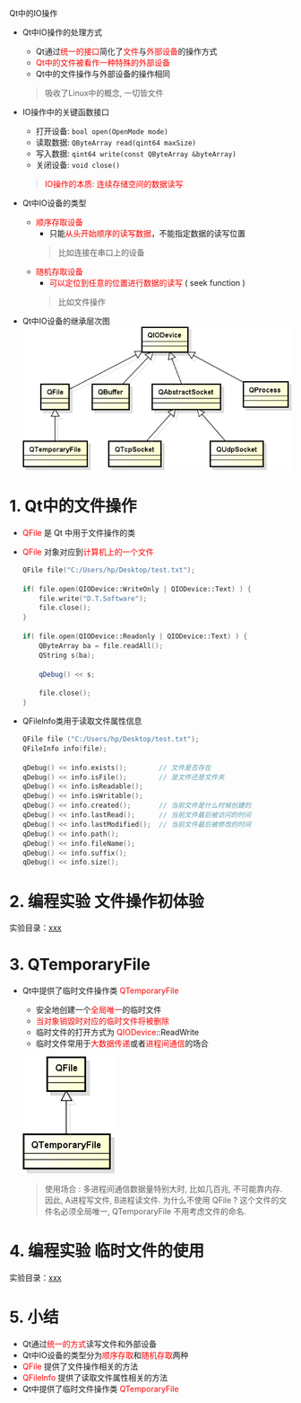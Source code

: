 Qt中的IO操作

- Qt中IO操作的处理方式
    - Qt通过<font color=red>统一的接口</font>简化了<font color=red>文件</font>与<font color=red>外部设备</font>的操作方式
    - <font color=red>Qt中的文件被看作一种特殊的外部设备</font>
    - Qt中的文件操作与外部设备的操作相同

    > 吸收了Linux中的概念, 一切皆文件

- IO操作中的关键函数接口
    - 打开设备: `bool open(OpenMode mode)`
    - 读取数据: `QByteArray read(qint64 maxSize)`
    - 写入数据: `qint64 write(const QByteArray &byteArray)`
    - 关闭设备: `void close()`

    > <font color=red>IO操作的本质</font>: <font color=red>连续存储空间的数据读写</font>

- Qt中IO设备的类型
    - <font color=red>顺序存取设备</font>
        - 只能<font color=red>从头开始顺序的读写数据</font>，不能指定数据的读写位置
        > 比如连接在串口上的设备
    - <font color=red>随机存取设备</font>
        - <font color=red>可以定位到任意的位置进行数据的读写</font> ( seek function )
        > 比如文件操作

- Qt中IO设备的继承层次图
    ![](vx_images/032_1.png)

# 1. Qt中的文件操作
- <font color=red>QFile</font> 是 Qt 中用于文件操作的类
- <font color=red>QFile</font> 对象对应到<font color=red>计算机上的一个文件</font>

    ```cpp
    QFile file("C:/Users/hp/Desktop/test.txt");

    if( file.open(QIODevice::WriteOnly | QIODevice::Text) ) {
        file.write("D.T.Software");
        file.close();
    }

    if( file.open(QIODevice::Readonly | QIODevice::Text) ) {
        QByteArray ba = file.readAll();
        QString s(ba);

        qDebug() << s;

        file.close();
    }
    ```
- QFilelnfo类用于读取文件属性信息

    ```c
    QFile file ("C:/Users/hp/Desktop/test.txt");
    QFileInfo info(file);

    qDebug() << info.exists();        // 文件是否存在
    qDebug() << info.isFile();        // 是文件还是文件夹
    qDebug() << info.isReadable();
    qDebug() << info.isWritable();
    qDebug() << info.created();       // 当前文件是什么时候创建的
    qDebug() << info.lastRead();      // 当前文件最后被访问的时间
    qDebug() << info.lastModified();  // 当前文件最后被修改的时间
    qDebug() << info.path();
    qDebug() << info.fileName();
    qDebug() << info.suffix();
    qDebug() << info.size();
    ```

# 2. 编程实验 文件操作初体验
实验目录：[xxx](vx_attachments\xxx)

# 3. QTemporaryFile
- Qt中提供了临时文件操作类 <font color=red>QTemporaryFile</font>
    - 安全地创建一个<font color=red>全局唯一</font>的临时文件
    - <font color=red>当对象销毀时对应的临时文件将被删除</font>
    - 临时文件的打开方式为 <font color=red>QIODevice</font>::ReadWrite
    - 临时文件常用于<font color=red>大数据传递</font>或者<font color=red>进程间通信</font>的场合

    ![](vx_images/032_2.png)
    > 使用场合 : 多进程间通信数据量特别大时, 比如几百兆, 不可能靠内存. 因此,  A进程写文件, B进程读文件.
    > 为什么不使用 QFile ?
    > 这个文件的文件名必须全局唯一, QTemporaryFile 不用考虑文件的命名.

# 4. 编程实验 临时文件的使用
实验目录：[xxx](vx_attachments\xxx)

# 5. 小结
- Qt通过<font color=red>统一的方式</font>读写文件和外部设备
- Qt中IO设备的类型分为<font color=red>顺序存取</font>和<font color=red>随机存取</font>两种
- <font color=red>QFile</font> 提供了文件操作相关的方法
- <font color=red>QFilelnfo</font> 提供了读取文件属性相关的方法
- Qt中提供了临时文件操作类 <font color=red>QTemporaryFile</font>
